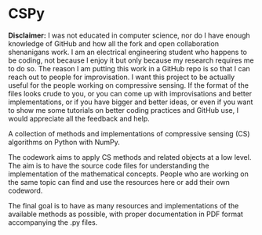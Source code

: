 # CSPy

**Disclaimer:** I was not educated in computer science, nor do I have enough knowledge of GitHub and how all the fork and open collaboration shenanigans work. I am an electrical engineering student who happens to be coding, not because I enjoy it but only because my research requires me to do so. The reason I am putting this work in a GitHub repo is so that I can reach out to people for improvisation. I want this project to be actually useful for the people working on compressive sensing. If the format of the files looks crude to you, or you can come up with improvisations and better implementations, or if you have bigger and better ideas, or even if you want to show me some tutorials on better coding practices and GitHub use, I would appreciate all the feedback and help.

A collection of methods and implementations of compressive sensing (CS) algorithms on Python with NumPy.

The codework aims to apply CS methods and related objects at a low level. The aim is to have the source code files for understanding the implementation of the mathematical concepts. People who are working on the same topic can find and use the resources here or add their own codeword. 

The final goal is to have as many resources and implementations of the available methods as possible, with proper documentation in PDF format accompanying the .py files.
